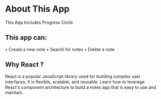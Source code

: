 # About This App
This App Includes Progress Circle
## This app can:
 •	Create a new note
 •	Search for notes
 •	Delete a note

## Why React ?
React is a popular JavaScript library used  for building complex user interfaces. It is  ﬂexible, scalable, and reusable. Learn  how to leverage React's component  architecture to build a notes app that is easy to use and maintain.

